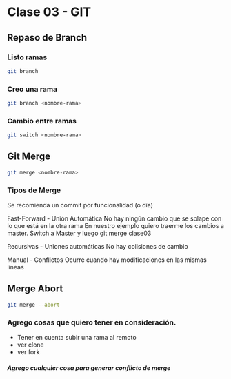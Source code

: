 # Clase 03 - GIT

## Repaso de Branch

### Listo ramas
```sh
git branch
```

### Creo una rama
```sh
git branch <nombre-rama>
```

### Cambio entre ramas
```sh
git switch <nombre-rama>
```

## Git Merge
```sh
git merge <nombre-rama>
```

### Tipos de Merge

Se recomienda un commit por funcionalidad (o día)

Fast-Forward - Unión Automática
No hay ningún cambio que se solape con lo que está en la otra rama
En nuestro ejemplo quiero traerme los cambios a master. Switch a Master y luego git merge clase03

Recursivas - Uniones automáticas
No hay colisiones de cambio

Manual - Conflictos
Ocurre cuando hay modificaciones en las mismas líneas

## Merge Abort
```sh
git merge --abort
```

### Agrego cosas que quiero tener en consideración.

* Tener en cuenta subir una rama al remoto
* ver clone
* ver fork

##### Agrego cualquier cosa para generar conflicto de merge